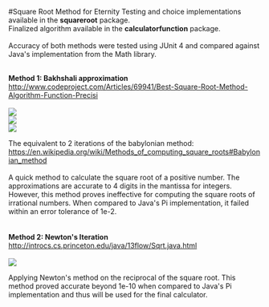 #Square Root Method for Eternity
Testing and choice implementations available in the <b>squareroot</b> package.
<br>Finalized algorithm available in the <b>calculatorfunction</b> package.
<br><br>Accuracy of both methods were tested using JUnit 4
and compared against Java's implementation from the 
Math library.

<br> <b>Method 1: Bakhshali approximation</b>
<br> http://www.codeproject.com/Articles/69941/Best-Square-Root-Method-Algorithm-Function-Precisi
<br> <br> <img src="http://latex.codecogs.com/gif.latex?P%20%3D%20%5Cfrac%7Bd%7D%7B2N%7D" border="0"/>
<br> <img src="http://latex.codecogs.com/gif.latex?A%20%3D%20N%20&plus;%20P" border="0"/>
<br> <img src="http://latex.codecogs.com/gif.latex?%5Csqrt%7BS%7D%20%5Capprox%20A%20-%20%5Cdfrac%20%7BP%5E%7B2%7D%7D%20%7B2A%7D" border="0"/>

The equivalent to 2 iterations of the babylonian method:
<br> https://en.wikipedia.org/wiki/Methods_of_computing_square_roots#Babylonian_method
<br><br> A quick method to calculate the square root of a positive number. The approximations are accurate to 4 digits in the mantissa for integers. However, this method proves ineffective for computing the square roots of irrational numbers. When compared to Java's Pi implementation, it failed within an error tolerance of 1e-2. 
<br>
<br>
<br>
<b>Method 2: Newton's Iteration</b> 
<br>http://introcs.cs.princeton.edu/java/13flow/Sqrt.java.html
<br><br> <img src="http://latex.codecogs.com/gif.latex?x%20_%7Bk&plus;1%7D%20%3D%20%5Cdfrac%7B1%7D%7B2%7D%20%5Cleft%28%20x_%7Bk%7D%20&plus;%20%5Cdfrac%7Bn%7D%7Bx_%7Bk%7D%7D%20%5Cright%29" border="0"/>

Applying Newton's method on the reciprocal of the square root. This method proved accurate beyond 1e-10 when compared to Java's Pi implementation and thus will be used for the final calculator. 
